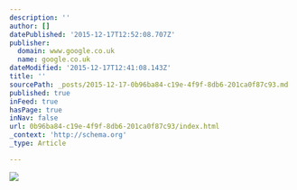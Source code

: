 ```yaml
---
description: ''
author: []
datePublished: '2015-12-17T12:52:08.707Z'
publisher:
  domain: www.google.co.uk
  name: google.co.uk
dateModified: '2015-12-17T12:41:08.143Z'
title: ''
sourcePath: _posts/2015-12-17-0b96ba84-c19e-4f9f-8db6-201ca0f87c93.md
published: true
inFeed: true
hasPage: true
inNav: false
url: 0b96ba84-c19e-4f9f-8db6-201ca0f87c93/index.html
_context: 'http://schema.org'
_type: Article

---
```

![](http://www.craftaholicsanonymous.net/wp-content/uploads/2013/03/sketch-pens4.jpg)